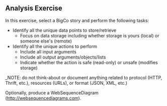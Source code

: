 ## Analysis Exercise

In this exercise, select a BigCo story and perform the following tasks:

 * Identify all the unique data points to store/retrieve
   * Focus on data storage including whether storage is yours (local) or someone else's (remote)
 * Identify all the unique actions to perform
   * Include all input arguments
   * Include all output arguments/objects/lists
   * Indicate whether the action is safe (read-only) or unsafe (modifies storage)

_NOTE: do not think-about or document anything related to protocol (HTTP, Thrift, etc.), resources (URLs), or format (JSON, XML, etc.)

Optionally, produce a WebSequenceDiagram (http://websequencediagrams.com).


 
